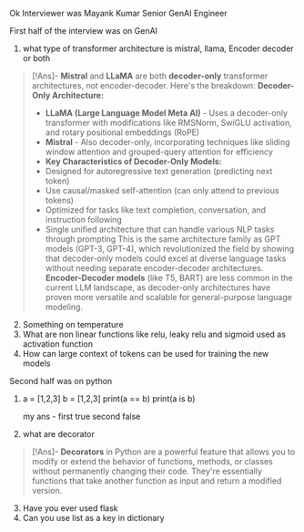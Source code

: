 Ok Interviewer was Mayank Kumar
Senior GenAI Engineer

First half of the interview was on GenAI
1. what type of transformer architecture is mistral, llama, 
   Encoder decoder or both
>[!Ans]-
>**Mistral** and **LLaMA** are both **decoder-only** transformer architectures, not encoder-decoder.
Here's the breakdown:
**Decoder-Only Architecture:**
>- **LLaMA (Large Language Model Meta AI)** - Uses a decoder-only transformer with modifications like RMSNorm, SwiGLU activation, and rotary positional embeddings (RoPE)
>- **Mistral** - Also decoder-only, incorporating techniques like sliding window attention and grouped-query attention for efficiency
>- **Key Characteristics of Decoder-Only Models:**
>- Designed for autoregressive text generation (predicting next token)
>- Use causal/masked self-attention (can only attend to previous tokens)
>- Optimized for tasks like text completion, conversation, and instruction following
>- Single unified architecture that can handle various NLP tasks through prompting
This is the same architecture family as GPT models (GPT-3, GPT-4), which revolutionized the field by showing that decoder-only models could excel at diverse language tasks without needing separate encoder-decoder architectures.
**Encoder-Decoder models** (like T5, BART) are less common in the current LLM landscape, as decoder-only architectures have proven more versatile and scalable for general-purpose language modeling.

2. Something on temperature
3. What are non linear functions like relu, leaky relu and sigmoid used as activation function
4. How can large context of tokens can be used for training the new models

Second half was on python
1. a = [1,2,3]
   b = [1,2,3]
	print(a == b)
	print(a is b)
	
	my ans - first true second false


2. what are decorator
>[!Ans]-
>**Decorators** in Python are a powerful feature that allows you to modify or extend the behavior of functions, methods, or classes without permanently changing their code. They're essentially functions that take another function as input and return a modified version.

3. Have you ever used flask
4. Can you use list as a key in dictionary

